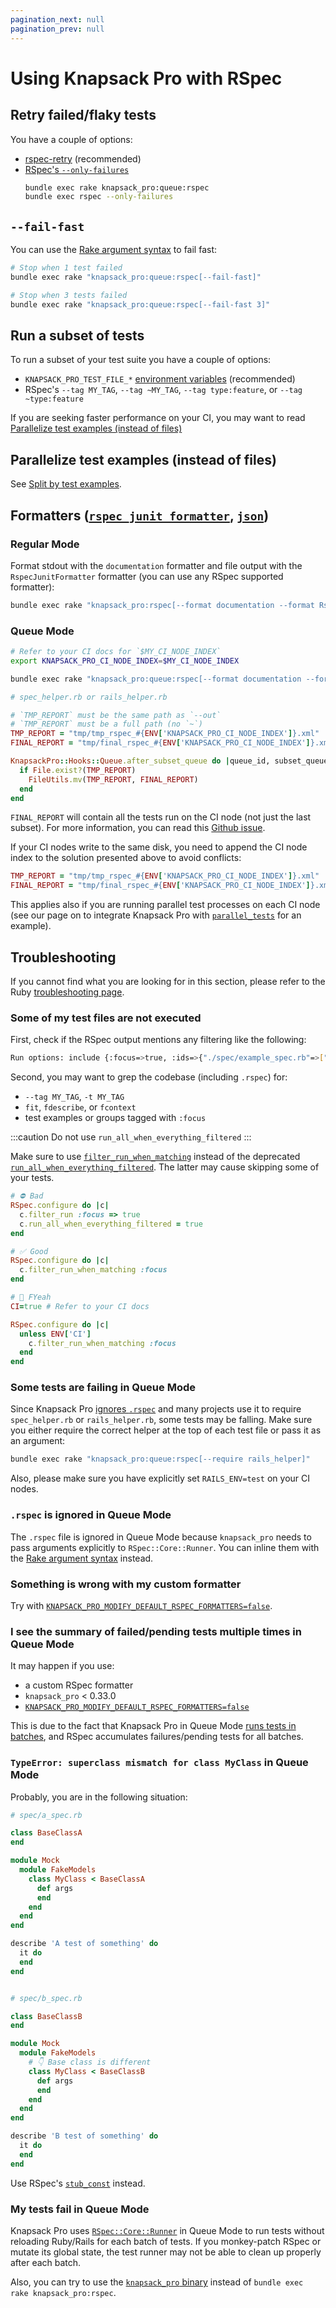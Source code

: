 ```yaml
---
pagination_next: null
pagination_prev: null
---
```


# Using Knapsack Pro with RSpec

## Retry failed/flaky tests

You have a couple of options:

- [rspec-retry](https://github.com/NoRedInk/rspec-retry) (recommended)
- [RSpec's `--only-failures`](https://relishapp.com/rspec/rspec-core/docs/command-line/only-failures)
  ```bash
  bundle exec rake knapsack_pro:queue:rspec
  bundle exec rspec --only-failures
  ```

## `--fail-fast`

You can use the [Rake argument syntax](/ruby/reference/#command-line-arguments) to fail fast:

```bash
# Stop when 1 test failed
bundle exec rake "knapsack_pro:queue:rspec[--fail-fast]"

# Stop when 3 tests failed
bundle exec rake "knapsack_pro:queue:rspec[--fail-fast 3]"
```

## Run a subset of tests

To run a subset of your test suite you have a couple of options:

- `KNAPSACK_PRO_TEST_FILE_*` [environment variables](/ruby/reference/) (recommended)
- RSpec's `--tag MY_TAG`, `--tag ~MY_TAG`, `--tag type:feature`, or `--tag ~type:feature`

If you are seeking faster performance on your CI, you may want to read [Parallelize test examples (instead of files)](#parallelize-test-examples-instead-of-files)

## Parallelize test examples (instead of files)

See [Split by test examples](/ruby/split-by-test-examples).

## Formatters ([`rspec_junit_formatter`](https://github.com/sj26/rspec_junit_formatter), [`json`](https://relishapp.com/rspec/rspec-core/v/3-12/docs/formatters/json-formatter))

### Regular Mode

Format stdout with the `documentation` formatter and file output with the `RspecJunitFormatter` formatter (you can use any RSpec supported formatter):

```bash
bundle exec rake "knapsack_pro:rspec[--format documentation --format RspecJunitFormatter --out tmp/rspec.xml]"
```

### Queue Mode

```bash
# Refer to your CI docs for `$MY_CI_NODE_INDEX`
export KNAPSACK_PRO_CI_NODE_INDEX=$MY_CI_NODE_INDEX

bundle exec rake "knapsack_pro:queue:rspec[--format documentation --format RspecJunitFormatter --out tmp/rspec_$KNAPSACK_PRO_CI_NODE_INDEX.xml]"
```

```ruby
# spec_helper.rb or rails_helper.rb

# `TMP_REPORT` must be the same path as `--out`
# `TMP_REPORT` must be a full path (no `~`)
TMP_REPORT = "tmp/tmp_rspec_#{ENV['KNAPSACK_PRO_CI_NODE_INDEX']}.xml"
FINAL_REPORT = "tmp/final_rspec_#{ENV['KNAPSACK_PRO_CI_NODE_INDEX']}.xml"

KnapsackPro::Hooks::Queue.after_subset_queue do |queue_id, subset_queue_id|
  if File.exist?(TMP_REPORT)
    FileUtils.mv(TMP_REPORT, FINAL_REPORT)
  end
end
```

`FINAL_REPORT` will contain all the tests run on the CI node (not just the last subset). For more information, you can read this [Github issue](https://github.com/KnapsackPro/knapsack_pro-ruby/issues/40).

If your CI nodes write to the same disk, you need to append the CI node index to the solution presented above to avoid conflicts:

```ruby
TMP_REPORT = "tmp/tmp_rspec_#{ENV['KNAPSACK_PRO_CI_NODE_INDEX']}.xml"
FINAL_REPORT = "tmp/final_rspec_#{ENV['KNAPSACK_PRO_CI_NODE_INDEX']}.xml"
```

This applies also if you are running parallel test processes on each CI node (see our page on to integrate Knapsack Pro with [`parallel_tests`](/ruby/parallel_tests) for an example).

## Troubleshooting

If you cannot find what you are looking for in this section, please refer to the Ruby [troubleshooting page](/ruby/troubleshooting).

### Some of my test files are not executed

First, check if the RSpec output mentions any filtering like the following:

```bash
Run options: include {:focus=>true, :ids=>{"./spec/example_spec.rb"=>["1:1:2"]}}
```

Second, you may want to grep the codebase (including `.rspec`) for:

- `--tag MY_TAG`, `-t MY_TAG`
- `fit`, `fdescribe`, or `fcontext`
- test examples or groups tagged with `:focus`

:::caution
Do not use `run_all_when_everything_filtered`
:::

Make sure to use [`filter_run_when_matching`](https://relishapp.com/rspec/rspec-core/v/3-12/docs/filtering/filter-run-when-matching) instead of the deprecated [`run_all_when_everything_filtered`](https://relishapp.com/rspec/rspec-core/v/2-3/docs/filtering/run-all-when-everything-filtered). The latter may cause skipping some of your tests.

```ruby
# ⛔️ Bad
RSpec.configure do |c|
  c.filter_run :focus => true
  c.run_all_when_everything_filtered = true
end

# ✅ Good
RSpec.configure do |c|
  c.filter_run_when_matching :focus
end

# 🤘 FYeah
CI=true # Refer to your CI docs

RSpec.configure do |c|
  unless ENV['CI']
    c.filter_run_when_matching :focus
  end
end
```

### Some tests are failing in Queue Mode

Since Knapsack Pro [ignores `.rspec`](/ruby/rspec/#rspec-is-ignored-in-queue-mode) and many projects use it to require `spec_helper.rb` or `rails_helper.rb`, some tests may be falling. Make sure you either require the correct helper at the top of each test file or pass it as an argument:

```bash
bundle exec rake "knapsack_pro:queue:rspec[--require rails_helper]"
```

Also, please make sure you have explicitly set `RAILS_ENV=test` on your CI nodes.

### `.rspec` is ignored in Queue Mode

The `.rspec` file is ignored in Queue Mode because `knapsack_pro` needs to pass arguments explicitly to `RSpec::Core::Runner`. You can inline them with the [Rake argument syntax](/ruby/reference/#command-line-arguments) instead.

### Something is wrong with my custom formatter

Try with [`KNAPSACK_PRO_MODIFY_DEFAULT_RSPEC_FORMATTERS=false`](/ruby/reference/#knapsack_pro_modify_default_rspec_formatters-rspec).

### I see the summary of failed/pending tests multiple times in Queue Mode

It may happen if you use:

- a custom RSpec formatter
- `knapsack_pro` < 0.33.0
- [`KNAPSACK_PRO_MODIFY_DEFAULT_RSPEC_FORMATTERS=false`](https://github.com/KnapsackPro/knapsack_pro-ruby#knapsack_pro_modify_default_rspec_formatters-hide-duplicated-summary-of-pending-and-failed-tests)

This is due to the fact that Knapsack Pro in Queue Mode [runs tests in batches](/overview/#queue-mode-dynamic-split), and RSpec accumulates failures/pending tests for all batches.

### `TypeError: superclass mismatch for class MyClass` in Queue Mode

Probably, you are in the following situation:

```ruby
# spec/a_spec.rb

class BaseClassA
end

module Mock
  module FakeModels
    class MyClass < BaseClassA
      def args
      end
    end
  end
end

describe 'A test of something' do
  it do
  end
end


# spec/b_spec.rb

class BaseClassB
end

module Mock
  module FakeModels
    # 👇 Base class is different
    class MyClass < BaseClassB
      def args
      end
    end
  end
end

describe 'B test of something' do
  it do
  end
end
```

Use RSpec's [`stub_const`](https://relishapp.com/rspec/rspec-mocks/docs/mutating-constants) instead.

### My tests fail in Queue Mode

Knapsack Pro uses [`RSpec::Core::Runner`](https://relishapp.com/rspec/rspec-core/docs/running-specs-multiple-times-with-different-runner-options-in-the-same-process) in Queue Mode to run tests without reloading Ruby/Rails for each batch of tests. If you monkey-patch RSpec or mutate its global state, the test runner may not be able to clean up properly after each batch.

Also, you can try to use the [`knapsack_pro` binary](https://github.com/KnapsackPro/knapsack_pro-ruby#knapsack-pro-binary) instead of `bundle exec rake knapsack_pro:rspec`.
